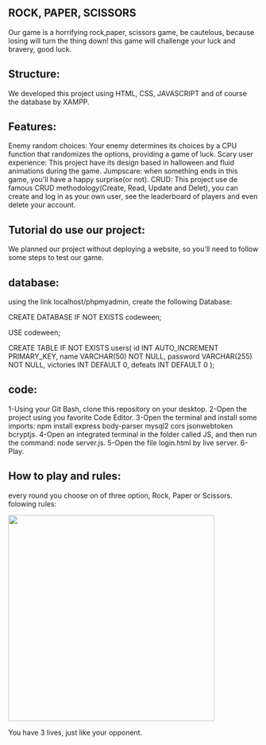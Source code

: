 ## ROCK, PAPER,  SCISSORS

Our game is a horrifying rock,paper, scissors game, be cautelous, because losing will turn the thing down! this game will challenge your luck and bravery, good luck.

## Structure:
We developed this project using HTML, CSS, JAVASCRIPT and of course the database by XAMPP.

## Features:
Enemy random choices: Your enemy determines its choices by a CPU function that randomizes the options, providing a game of luck.
Scary user experience: This project have its design based in halloween and fluid animations during the game.
Jumpscare: when something ends in this game, you'll have a happy surprise(or not).
CRUD: This project use de famous CRUD methodology(Create, Read, Update and Delet), you can create and log in as your own user, see the leaderboard of players and even delete your account.

## Tutorial do use our project:
We planned our project without deploying a website, so you'll need to follow some steps to test our game.

## database:
using the link localhost/phpmyadmin, create the following Database:

CREATE DATABASE IF NOT EXISTS codeween;

USE codeween;

CREATE TABLE IF NOT EXISTS users(
id INT AUTO_INCREMENT PRIMARY_KEY,
name VARCHAR(50) NOT NULL,
password VARCHAR(255) NOT NULL,
victories INT DEFAULT 0,
defeats INT DEFAULT 0
);

## code:
1-Using your Git Bash, clone this repository on your desktop.
2-Open the project using you favorite Code Editor.
3-Open the terminal and install some imports: npm install express body-parser mysql2 cors jsonwebtoken bcryptjs.
4-Open an integrated terminal in the folder called JS, and then run the command: node server.js.
5-Open the file login.html by live server.
6-Play.

## How to play and rules:
every round you choose on of three option, Rock, Paper or Scissors.
folowing rules:
<div>
<img width=415 src="![image](https://github.com/user-attachments/assets/89b2d19f-1dc4-42c6-adc4-e8a6ec4ff378)"/>
</div>

You have 3 lives, just like your opponent.


